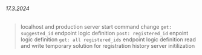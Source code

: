 ###### 17.3.2024

> localhost and production server start command change
> `get: suggested_id` endpoint logic definition
> `post: registered_id` enpoint logic definition
> `get: all registered_ids` endpoint logic definition
> read and write temporary solution for registration history
> server initilization
